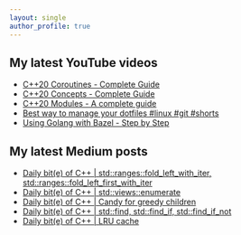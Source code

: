 ```yaml
---
layout: single
author_profile: true
---
```


## My latest YouTube videos

<ul>
<!--START_SECTION:youtube-->
<li><a href="https://www.youtube.com/watch?v=w-dmOHhBX9o">C++20 Coroutines - Complete Guide</a></li>
<li><a href="https://www.youtube.com/watch?v=1So7onMFxJM">C++20 Concepts  - Complete Guide</a></li>
<li><a href="https://www.youtube.com/watch?v=WRCwciJ5MTE">C++20 Modules - A complete guide</a></li>
<li><a href="https://www.youtube.com/watch?v=LHrB4TcU1JM">Best way to manage your dotfiles #linux #git #shorts</a></li>
<li><a href="https://www.youtube.com/watch?v=mXLrk0ipwz4">Using Golang with Bazel - Step by Step</a></li>
<!--END_SECTION:youtube-->
</ul>

## My latest Medium posts

<ul>
<!--START_SECTION:medium-->
<li><a href="https://medium.com/@simontoth/daily-bit-e-of-c-std-ranges-fold-left-with-iter-std-ranges-fold-left-first-with-iter-9b1e7ad4cc47?source=rss-1e1de1006a93------2">Daily bit(e) of C++ | std::ranges::fold_left_with_iter, std::ranges::fold_left_first_with_iter</a></li>
<li><a href="https://medium.com/@simontoth/daily-bit-e-of-c-std-views-enumerate-ead7cf53972d?source=rss-1e1de1006a93------2">Daily bit(e) of C++ | std::views::enumerate</a></li>
<li><a href="https://medium.com/@simontoth/daily-bit-e-of-c-candy-for-greedy-children-7bf6cd6e440e?source=rss-1e1de1006a93------2">Daily bit(e) of C++ | Candy for greedy children</a></li>
<li><a href="https://medium.com/@simontoth/daily-bit-e-of-c-std-find-std-find-if-std-find-if-not-3b014c963a46?source=rss-1e1de1006a93------2">Daily bit(e) of C++ | std::find, std::find_if, std::find_if_not</a></li>
<li><a href="https://medium.com/@simontoth/daily-bit-e-of-c-lru-cache-65db34be0605?source=rss-1e1de1006a93------2">Daily bit(e) of C++ | LRU cache</a></li>
<!--END_SECTION:medium-->
</ul>